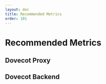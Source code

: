 ```yaml
---
layout: doc
title: Recommended Metrics
order: 101
---
```


# Recommended Metrics

<!-- @include: ../../../core/docs/core/recommended_metrics_include/header.inc -->

## Dovecot Proxy

<!-- @include: ../../../core/docs/core/recommended_metrics_include/proxy.inc -->

## Dovecot Backend

<!-- @include: ../../../core/docs/core/recommended_metrics_include/backend.inc -->
